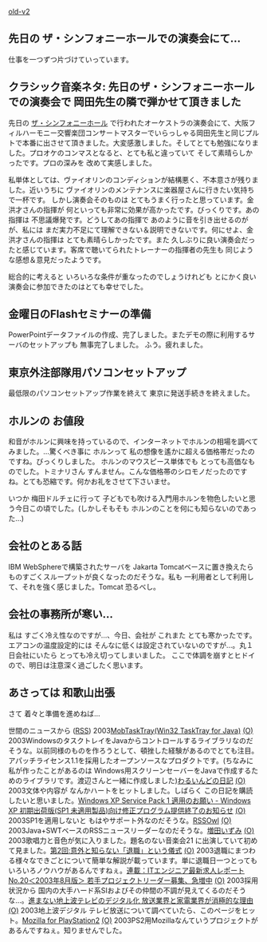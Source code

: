 [old-v2](ig030909-orig.html)

## 先日の ザ・シンフォニーホールでの演奏会にて…

仕事を一つずつ片づけていっています。






## クラシック音楽ネタ: 先日のザ・シンフォニーホールでの演奏会で 岡田先生の隣で弾かせて頂きました


先日の [ザ・シンフォニーホール](http://asahi.co.jp/symphony/) で行われたオーケストラの演奏会にて、大阪フィルハーモニー交響楽団コンサートマスターでいらっしゃる岡田先生と同じプルトで本番に出させて頂きました。大変感激しました。そしてとても勉強になりました。プロオケのコンマスとなると、とても私と違っていて
そして素晴らしかったです。プロの深みを 改めて実感しました。

私単体としては、ヴァイオリンのコンディションが結構悪く、不本意さが残りました。近いうちに
ヴァイオリンのメンテナンスに楽器屋さんに行きたい気持ちで一杯です。
しかし演奏会そのものは とてもうまく行ったと思っています。金洪才さんの指揮が
何といっても非常に効果が高かったです。びっくりです。あの指揮は 不思議爆発です。どうしてあの指揮で
あのように音を引き出せるのがが、私には まだ実力不足にて理解できない＆説明できないです。何にせよ、金洪才さんの指揮は
とても素晴らしかったです。また 久しぶりに良い演奏会だったと感じています。客席で聴いてられたトレーナーの指揮者の先生も
同じような感想＆意見だったようです。

総合的に考えると いろいろな条件が重なったのでしょうけれども とにかく良い演奏会に参加できたのはとても幸せでした。

## 金曜日のFlashセミナーの準備


PowerPointデータファイルの作成、完了しました。またデモの際に利用するサーバのセットアップも
無事完了しました。
ふう。疲れました。

## 東京外注部隊用パソコンセットアップ


最低限のパソコンセットアップ作業を終えて 東京に発送手続きを終えました。

## ホルンの お値段


和音がホルンに興味を持っているので、インターネットでホルンの相場を調べてみました。…驚くべき事に
ホルンって 私の想像を遙かに超える価格帯だったのですね。びっくりしました。
ホルンのマウスピース単体でも とっても高価なものでした。トミナリさん すんません。こんな価格帯のシロモノだったのですね。とても恐縮です。何かお礼をさせて下さいませ。

いつか 梅田ドルチェに行って 子どもでも吹ける入門用ホルンを物色したいと思う今日この頃でした。(しかしそもそも
ホルンのことを何にも知らないのであった…)

## 会社のとある話


IBM WebSphereで構築されたサーバを Jakarta Tomcatベースに置き換えたら ものすごくスループットが良くなったのだそうな。私も
一利用者として利用して、それを強く感じました。Tomcat 恐るべし。

## 会社の事務所が寒い…


私は すごく冷え性なのですが…、今日、会社が これまた とても寒かったです。エアコンの温度設定的には
そんなに低くは設定されていないのですが…。丸１日会社にいたら とっても冷え切ってしまいました。
ここで体調を崩すとヒドイので、明日は注意深く過ごしたく思います。

## あさっては 和歌山出張


さて 着々と準備を進めねば… 



世間のニュースから ([RSS](ig030909-news.xml)) 2003[MobTaskTray(Win32 TaskTray for Java)](http://www.mobster.jp/agata/tasktray/) [(O)](http://www.mobster.jp/agata/tasktray/) 2003WindowsのタスクトレイをJavaからコントロールするライブラリなのだそうな。以前同様のものを作ろうとして、頓挫した経験があるのでとても注目。アパッチライセンス1.1を採用したオープンソースなプロダクトです。(ちなみに私が作ったことがあるのは Windows用スクリーンセーバーをJavaで作成するためのライブラリです。渡辺さんと一緒に作成しました)[わるいんどの日記](http://d.hatena.ne.jp/wildcats0201/) [(O)](http://d.hatena.ne.jp/wildcats0201/) 2003文体や内容が なんかハートをヒットしました。しばらく この日記を購読したいと思いました。[Windows XP Service Pack 1 適用のお願い - Windows XP 初期出荷版(SP1 未適用製品)向け修正プログラム提供終了のお知らせ](http://www.microsoft.com/japan/windowsxp/endofgold.asp) [(O)](http://www.microsoft.com/japan/windowsxp/endofgold.asp) 2003SP1を適用しないと もはやサポート外なのだそうな。[RSSOwl](http://rssowl.sourceforge.net/) [(O)](http://rssowl.sourceforge.net/) 2003Java+SWTベースのRSSニュースリーダーなのだそうな。[増田いずみ](http://www.jvcmusic.co.jp/masuda/) [(O)](http://www.jvcmusic.co.jp/masuda/) 2003歌唱力と音色が気に入りました。題名のない音楽会21 に出演していて初めて見ました。[第2回:意外と知らない「退職」という儀式](http://jibun.atmarkit.co.jp/lcareer01/column/ana02/ana01.html) [(O)](http://jibun.atmarkit.co.jp/lcareer01/column/ana02/ana01.html) 2003退職にまつわる様々なできごとについて簡単な解説が載っています。単に退職日一つとっても いろいろノウハウがあるんですねぇ。[連載：ITエンジニア最新求人レポート No.20＜2003年8月版＞ 若手プロジェクトリーダー募集、急増中](http://jibun.atmarkit.co.jp/lcareer01/rensai/jobtrend/jobtrend020.html) [(O)](http://jibun.atmarkit.co.jp/lcareer01/rensai/jobtrend/jobtrend020.html) 2003採用状況から 国内の大手ハード系SIおよびその仲間の不調が見えてくるのだそうな…。[進まない地上波テレビのデジタル化 放送業界と家電業界が消極的な理由](http://www.atmarkit.co.jp/fbiz/column/fl/reg079/01.html) [(O)](http://www.atmarkit.co.jp/fbiz/column/fl/reg079/01.html) 2003地上波デジタル テレビ放送について調べていたら、このページをヒット。[Mozilla for PlayStation2](http://playstation2-linux.com/projects/mozilla-ps2) [(O)](http://playstation2-linux.com/projects/mozilla-ps2) 2003PS2用Mozillaなんていうプロジェクトがあるんですねぇ。知りませんでした。